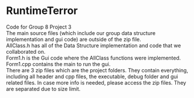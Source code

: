 # RuntimeTerror
Code for Group 8 Project 3 <br/>
The main source files (which include our group data structure implementation and gui code) are outside of the zip file. <br/>
AllClass.h has all of the Data Structure implementation and code that we collaborated on. <br/>
Form1.h is the Gui code where the AllClass functions were implemented. <br/>
Form1.cpp contains the main to run the gui. <br/>
There are 3 zip files which are the project folders. They contain everything, including all header and cpp files, the executable, debug folder and gui related files. In case more info is needed, please access the zip files. They are separated due to size limit.
